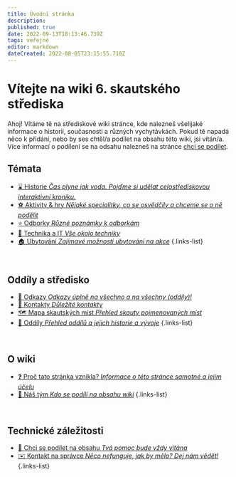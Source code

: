 ```yaml
---
title: Úvodní stránka
description: 
published: true
date: 2022-09-13T18:13:46.739Z
tags: veřejné
editor: markdown
dateCreated: 2022-08-05T23:15:55.710Z
---
```


# Vítejte na wiki 6. skautského střediska

Ahoj! Vítáme tě na střediskové wiki stránce, kde nalezneš všelijaké informace o historii, současnosti a různých vychytávkách. Pokud tě napadá něco k přidání, nebo by ses chtěl/a podílet na obsahu této wiki, jsi vítán/a. Více informací o podílení se na odsahu nalezneš na stránce [chci se podílet](/owiki/chci_se_podilet). 

## Témata
- [:hourglass: Historie *Čas plyne jak voda. Pojďme si udělat celostřediskovou interaktivní kroniku.*](/historie)
- [:soccer: Aktivity & hry *Nějaké specialitky, co se osvědčily a chceme se o ně podělit*](/aktivity_hry)
- [:star: Odborky *Různé poznámky k odborkám*](/odborky)
- [:wrench: Technika a IT *Vše okolo techniky*](/technika)
- [:house: Ubytování *Zajímavé možnosti ubytování na akce*](/ubytovani)
{.links-list}



<br>

## Oddíly a středisko

- [:link: Odkazy *Odkazy úplně na všechno a na všechny (oddíly)!*](/odkazy)
- [:blue_book: Kontakty *Důležité kontakty*](/kontakty)
- [:world_map: Mapa skautských míst *Přehled skauty pojmenovaných míst*](/mapa)
- [:two_men_holding_hands: Oddíly *Přehled oddílů a jejich historie a vývoje*](/oddily)
{.links-list}

<br>


## O wiki
- [:question: Proč tato stránka vznikla? *Informace o této stránce samotné a jejím účelu*](/owiki)
- [:busts_in_silhouette: Náš tým *Kdo se podílí na obsahu wiki*](/owiki/tym)
{.links-list}

<br>

## Technické záležitosti
- [:memo: Chci se podílet na obsahu *Tvá pomoc bude vždy vítána*](/owiki/chci_se_podilet)
- [:envelope: Kontakt na správce *Něco nefunguje, jak by mělo? Dej nám vědět!*](/owiki/kontakt_spravce)
{.links-list}




